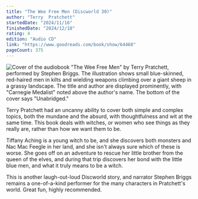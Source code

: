 ```yaml
---
title: "The Wee Free Men (Discworld 30)"
author: "Terry  Pratchett"
startedDate: "2024/11/16"
finishedDate: "2024/12/18"
rating: 4
edition: "Audio CD"
link: "https://www.goodreads.com/book/show/64468"
pageCount: 375
---
```


![Cover of the audiobook "The Wee Free Men" by Terry Pratchett, performed by Stephen Briggs. The illustration shows small blue-skinned, red-haired men in kilts and wielding weapons climbing over a giant sheep in a grassy landscape. The title and author are displayed prominently, with "Carnegie Medalist" noted above the author's name. The bottom of the cover says "Unabridged."](https://images-na.ssl-images-amazon.com/images/S/compressed.photo.goodreads.com/books/1386924016i/64468.jpg)

Terry Pratchett had an uncanny ability to cover both simple and complex topics, both the mundane and the absurd, with thoughtfulness and wit at the same time. This book deals with witches, or women who see things as they really are, rather than how we want them to be. 

Tiffany Aching is a young witch to be, and she discovers both monsters and Nac Mac Feegle in her land, and she isn't always sure which of these is worse. She goes off on an adventure to rescue her little brother from the queen of the elves, and during that trip discovers her bond with the little blue men, and what it truly means to be a witch.

This is another laugh-out-loud Discworld story, and narrator Stephen Briggs remains a one-of-a-kind performer for the many characters in Pratchett's world. Great fun, highly recommended.
